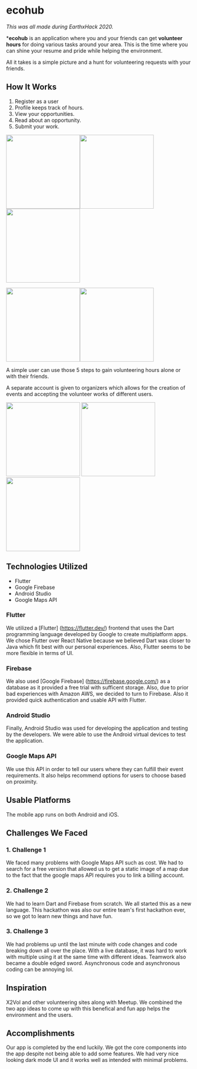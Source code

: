 # ecohub

_This was all made during EarthxHack 2020._

***ecohub** is an application where you and your friends can get **volunteer hours**
for doing various tasks around your area. This is the time where you can shine your
resume and pride while helping the environment.

All it takes is a simple picture and a hunt for volunteering requests with your friends.

## How It Works
1. Register as a user    
2. Profile keeps track of hours.    
3. View your opportunities.
4. Read about an opportunity.    
5. Submit your work.

 <img src="/images/step1.PNG" width="200"><img src="/images/step2.PNG" width="200"><img src="/images/step3.png" width="200">
 
 <img src="/images/step4.PNG" width="200"><img src="/images/step5.png" width="200">


A simple user can use those 5 steps to gain volunteering hours alone or with their
friends.

A separate account is given to organizers which allows for the creation of events
and accepting the volunteer works of different users.

<img src="/images/Map.png" width="200"> <img src="/images/Feed.png" width="200"> <img src="/images/acceptdenygood.png" width="200">

## Technologies Utilized

 * Flutter
 * Google Firebase
 * Android Studio
 * Google Maps API

### Flutter
We utilized a [Flutter] (https://flutter.dev/) frontend that uses the Dart programming language developed by
Google to create multiplatform apps. We chose Flutter over React Native because we believed
Dart was closer to Java which fit best with our personal experiences. Also, Flutter seems to be
more flexible in terms of UI.

### Firebase
We also used [Google Firebase] (https://firebase.google.com/) as a database as it provided a free
trial with sufficent storage. Also, due to prior bad experiences with Amazon AWS, we decided to turn
to Firebase. Also it provided quick authentication and usable API with Flutter.

### Android Studio
Finally, Android Studio was used for developing the application and testing by the developers. We
were able to use the Android virtual devices to test the application.

### Google Maps API
We use this API in order to tell our users where they can fulfill their event requirements. It
also helps recommend options for users to choose based on proximity.

## Usable Platforms

The mobile app runs on both Android and iOS.

## Challenges We Faced

### 1. Challenge 1

We faced many problems with Google Maps API such as cost. We had to search for a free version that
allowed us to get a static image of a map due to the fact that the google maps API requires you
to link a billing account.

### 2. Challenge 2

We had to learn Dart and Firebase from scratch. We all started this as a new language. This hackathon
was also our entire team's first hackathon ever, so we got to learn new things and have fun.

### 3. Challenge 3

We had problems up until the last minute with code changes and code breaking down all over the place.
With a live database, it was hard to work with multiple using it at the same time with different ideas.
Teamwork also became a double edged sword. Asynchronous code and asynchronous coding can be annoying lol.

## Inspiration

X2Vol and other volunteering sites along with Meetup. We combined the two app ideas to come up with this
benefical and fun app helps the environment and the users.

## Accomplishments

Our app is completed by the end luckily. We got the core components into the app despite not being able
to add some features. We had very nice looking dark mode UI and it works well as intended with minimal
problems.

